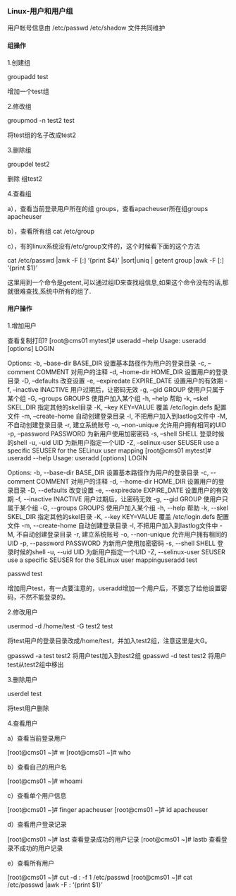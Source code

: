 ### Linux-用户和用户组

用户帐号信息由
/etc/passwd
/etc/shadow
文件共同维护

 #### 组操作
1.创建组

groupadd test

增加一个test组

2.修改组

groupmod -n test2  test

将test组的名子改成test2

3.删除组

groupdel test2

删除 组test2

4.查看组

a），查看当前登录用户所在的组 groups，查看apacheuser所在组groups apacheuser

b），查看所有组 cat /etc/group

c），有的linux系统没有/etc/group文件的，这个时候看下面的这个方法

cat /etc/passwd |awk -F [:] ‘{print $4}’ |sort|uniq | getent group |awk -F [:] ‘{print $1}’

这里用到一个命令是getent,可以通过组ID来查找组信息,如果这个命令没有的话,那就很难查找,系统中所有的组了.

#### 用户操作

1.增加用户

查看复制打印?
[root@cms01 mytest]# useradd –help
Usage: useradd [options] LOGIN

Options:
-b, –base-dir BASE_DIR       设置基本路径作为用户的登录目录
-c, –comment COMMENT         对用户的注释
-d, –home-dir HOME_DIR       设置用户的登录目录
-D, –defaults                改变设置
-e, –expiredate EXPIRE_DATE 设置用户的有效期
-f, –inactive INACTIVE       用户过期后，让密码无效
-g, –gid GROUP               使用户只属于某个组
-G, –groups GROUPS           使用户加入某个组
-h, –help                    帮助
-k, –skel SKEL_DIR           指定其他的skel目录
-K, –key KEY=VALUE           覆盖 /etc/login.defs 配置文件
-m, –create-home             自动创建登录目录
-l,                           不把用户加入到lastlog文件中
-M,                           不自动创建登录目录
-r,                           建立系统账号
-o, –non-unique              允许用户拥有相同的UID
-p, –password PASSWORD       为新用户使用加密密码
-s, –shell SHELL             登录时候的shell
-u, –uid UID                 为新用户指定一个UID
-Z, –selinux-user SEUSER     use a specific SEUSER for the SELinux user mapping
[root@cms01 mytest]# useradd --help
Usage: useradd [options] LOGIN

Options:
 -b, --base-dir BASE_DIR       设置基本路径作为用户的登录目录
 -c, --comment COMMENT         对用户的注释
 -d, --home-dir HOME_DIR       设置用户的登录目录
 -D, --defaults                改变设置
 -e, --expiredate EXPIRE_DATE 设置用户的有效期
 -f, --inactive INACTIVE       用户过期后，让密码无效
 -g, --gid GROUP               使用户只属于某个组
 -G, --groups GROUPS           使用户加入某个组
 -h, --help                    帮助
 -k, --skel SKEL_DIR           指定其他的skel目录
 -K, --key KEY=VALUE           覆盖 /etc/login.defs 配置文件
 -m, --create-home             自动创建登录目录
 -l,                           不把用户加入到lastlog文件中
 -M,                           不自动创建登录目录
 -r,                           建立系统账号
 -o, --non-unique              允许用户拥有相同的UID
 -p, --password PASSWORD       为新用户使用加密密码
 -s, --shell SHELL             登录时候的shell
 -u, --uid UID                 为新用户指定一个UID
 -Z, --selinux-user SEUSER     use a specific SEUSER for the SELinux user mappinguseradd test

passwd test

增加用户test，有一点要注意的，useradd增加一个用户后，不要忘了给他设置密码，不然不能登录的。

2.修改用户

usermod -d /home/test -G test2 test

将test用户的登录目录改成/home/test，并加入test2组，注意这里是大G。

gpasswd -a test test2 将用户test加入到test2组
gpasswd -d test test2 将用户test从test2组中移出

3.删除用户

userdel test

将test用户删除

4.查看用户

a）查看当前登录用户

[root@cms01 ~]# w
[root@cms01 ~]# who

b）查看自己的用户名

[root@cms01 ~]# whoami

c）查看单个用户信息

[root@cms01 ~]# finger apacheuser
[root@cms01 ~]# id apacheuser

d）查看用户登录记录

[root@cms01 ~]# last 查看登录成功的用户记录
[root@cms01 ~]# lastb 查看登录不成功的用户记录

e）查看所有用户

[root@cms01 ~]# cut -d : -f 1 /etc/passwd
[root@cms01 ~]# cat /etc/passwd |awk -F \: ‘{print $1}’